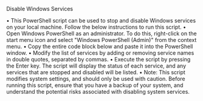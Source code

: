 Disable Windows Services

• This PowerShell script can be used to stop and disable Windows services on your local machine. Follow the below instructions to run this script.
• Open Windows PowerShell as an administrator. To do this, right-click on the start menu icon and select "Windows PowerShell (Admin)" from the context menu.
• Copy the entire code block below and paste it into the PowerShell window.
• Modify the list of services by adding or removing service names in double quotes, separated by commas.
• Execute the script by pressing the Enter key. The script will display the status of each service, and any services that are stopped and disabled will be listed.
• Note: This script modifies system settings, and should only be used with caution. Before running this script, ensure that you have a backup of your system, and understand the potential risks associated with disabling system services.
